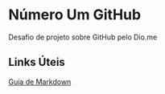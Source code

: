 # Número Um GitHub
Desafio de projeto sobre GitHub pelo Dio.me

## Links Úteis
[Guia de Markdown](https://www.markdownguide.org/)
